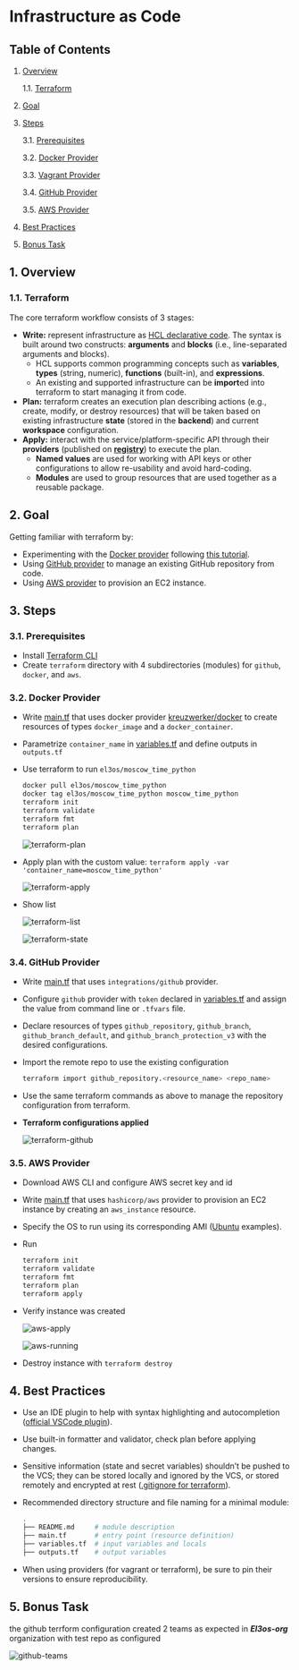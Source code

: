 # Infrastructure as Code

## Table of Contents

1. [Overview](#1-Overview)

   1.1. [Terraform](#11-Terraform)

2. [Goal](#2-Goal)

3. [Steps](#3-Steps)

   3.1. [Prerequisites](#31-Prerequisites)

   3.2. [Docker Provider](#32-Docker-Provider)

   3.3. [Vagrant Provider](#33-Vagrant-Provider)

   3.4. [GitHub Provider](#34-GitHub-Provider)

   3.5. [AWS Provider](#35-AWS-Provider)

4. [Best Practices](#4-Best-Practices)

5. [Bonus Task](#5-Bonus-Task)

## 1. Overview

### 1.1. Terraform

The core terraform workflow consists of 3 stages:

- **Write:** represent infrastructure as [HCL declarative code](https://www.terraform.io/language). The syntax is built around two constructs: **arguments** and **blocks** (i.e., line-separated arguments and blocks).
  - HCL supports common programming concepts such as **variables**, **types** (string, numeric), **functions** (built-in), and **expressions**.
  - An existing and supported infrastructure can be **import**ed into terraform to start managing it from code.
- **Plan:** terraform creates an execution plan describing actions (e.g., create, modify, or destroy resources) that will be taken based on existing infrastructure **state** (stored in the **backend**) and current **workspace** configuration.
- **Apply:** interact with the service/platform-specific API through their **providers** (published on [**registry**](https://registry.terraform.io/)) to execute the plan.
  - **Named values** are used for working with API keys or other configurations to allow re-usability and avoid hard-coding.
  - **Modules** are used to group resources that are used together as a reusable package.

## 2. Goal

Getting familiar with terraform by:

- Experimenting with the [Docker provider](https://registry.terraform.io/providers/kreuzwerker/docker/latest/docs) following [this tutorial](https://learn.hashicorp.com/collections/terraform/docker-get-started).
- Using [GitHub provider](https://registry.terraform.io/providers/integrations/github/latest/docs) to manage an existing GitHub repository from code.
- Using [AWS provider](https://registry.terraform.io/providers/hashicorp/aws/latest/docs) to provision an EC2 instance.

## 3. Steps

### 3.1. Prerequisites

- Install [Terraform CLI](https://www.terraform.io/downloads)
- Create `terraform` directory with 4 subdirectories (modules) for `github`, `docker`, and `aws`.

### 3.2. Docker Provider

- Write [main.tf](../terraform/docker/main.tf) that uses docker provider [kreuzwerker/docker](https://github.com/kreuzwerker/terraform-provider-docker) to create resources of types `docker_image` and a `docker_container`.

- Parametrize `container_name` in [variables.tf](../terraform/docker/variables.tf) and define outputs in `outputs.tf`

- Use terraform to run `el3os/moscow_time_python`

  ```bash
  docker pull el3os/moscow_time_python
  docker tag el3os/moscow_time_python moscow_time_python
  terraform init
  terraform validate
  terraform fmt
  terraform plan
  ```

  ![terraform-plan](./images/terraform-plan.png)

- Apply plan with the custom value: `terraform apply -var 'container_name=moscow_time_python'`

  ![terraform-apply](./images/terraform-apply.png)

- Show list

  ![terraform-list](./images/terraform-list.png)

  ![terraform-state](./images/terraform-state.png)

### 3.4. GitHub Provider

- Write [main.tf](../terraform/github/main.tf) that uses `integrations/github` provider.

- Configure `github` provider with `token` declared in [variables.tf](../terraform/github/variables.tf) and assign the value from command line or `.tfvars` file.

- Declare resources of types `github_repository`, `github_branch`, `github_branch_default`, and `github_branch_protection_v3` with the desired configurations.

- Import the remote repo to use the existing configuration

  ```bash
  terraform import github_repository.<resource_name> <repo_name>
  ```

- Use the same terraform commands as above to manage the repository configuration from terraform.

- **Terraform configurations applied**

  ![terraform-github](images/terraform-github.png)

### 3.5. AWS Provider

- Download AWS CLI and configure AWS secret key and id
- Write [main.tf](../terraform/aws/main.tf) that uses `hashicorp/aws` provider to provision an EC2 instance by creating an `aws_instance` resource.

- Specify the OS to run using its corresponding AMI ([Ubuntu](https://cloud-images.ubuntu.com/locator/ec2/) examples).

- Run

  ```bash
  terraform init
  terraform validate
  terraform fmt
  terraform plan
  terraform apply
  ```

- Verify instance was created

  ![aws-apply](./images/aws-apply.png)

  ![aws-running](./images/aws-running.png)

- Destroy instance with `terraform destroy`

## 4. Best Practices

- Use an IDE plugin to help with syntax highlighting and autocompletion ([official VSCode plugin](https://marketplace.visualstudio.com/items?itemName=HashiCorp.terraform)).
- Use built-in formatter and validator, check plan before applying changes.
- Sensitive information (state and secret variables) shouldn’t be pushed to the VCS; they can be stored locally and ignored by the VCS, or stored remotely and encrypted at rest ([.gitignore for terraform](https://github.com/github/gitignore/blob/main/Terraform.gitignore)).
- Recommended directory structure and file naming for a minimal module:

  ```bash
  .
  ├── README.md     # module description
  ├── main.tf       # entry point (resource definition)
  ├── variables.tf  # input variables and locals
  ├── outputs.tf    # output variables
  ```

- When using providers (for vagrant or terraform), be sure to pin their versions to ensure reproducibility.

## 5. Bonus Task

the github terrform configuration created 2 teams as expected in **_El3os-org_** organization with test repo as configured

![github-teams](./images/github-teams.png)
